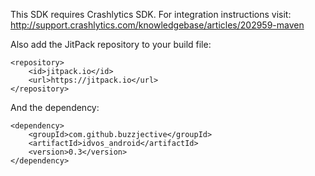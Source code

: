 This SDK requires Crashlytics SDK. For integration instructions visit: 
http://support.crashlytics.com/knowledgebase/articles/202959-maven

Also add the JitPack repository to your build file:
    
    <repository>
        <id>jitpack.io</id>
        <url>https://jitpack.io</url>
    </repository>

And the dependency:

    <dependency>
        <groupId>com.github.buzzjective</groupId>
        <artifactId>idvos_android</artifactId>
        <version>0.3</version>
    </dependency>
